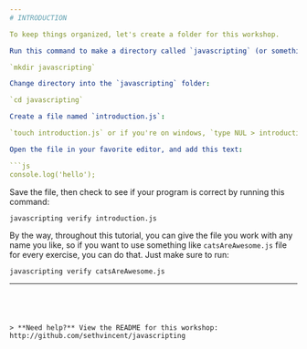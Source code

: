 ```yaml
---
# INTRODUCTION

To keep things organized, let's create a folder for this workshop. 

Run this command to make a directory called `javascripting` (or something else if you like):

`mkdir javascripting`

Change directory into the `javascripting` folder:

`cd javascripting`

Create a file named `introduction.js`:

`touch introduction.js` or if you're on windows, `type NUL > introduction.js` (`type` is part of the command!)

Open the file in your favorite editor, and add this text:

```js
console.log('hello');
```

Save the file, then check to see if your program is correct by running this command:

`javascripting verify introduction.js`

By the way, throughout this tutorial, you can give the file you work with any name you like, so if you want to use something like `catsAreAwesome.js` file for every exercise, you can do that. Just make sure to run:

`javascripting verify catsAreAwesome.js`

---  
```




> **Need help?** View the README for this workshop: http://github.com/sethvincent/javascripting

